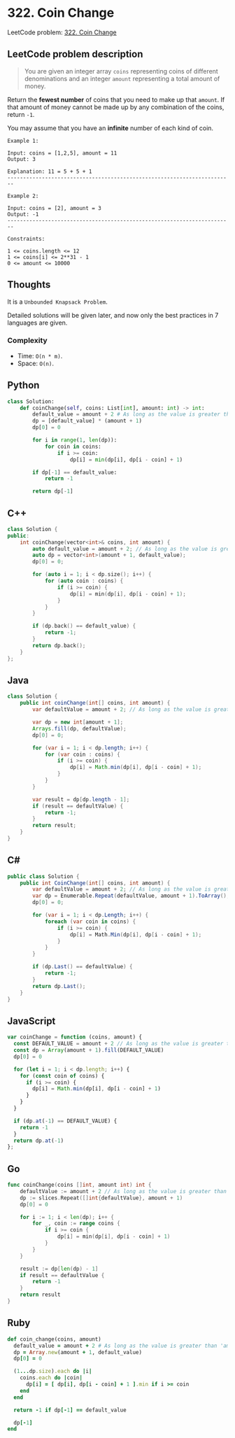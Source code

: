 # 322. Coin Change
LeetCode problem: [322. Coin Change](https://leetcode.com/problems/coin-change/)

## LeetCode problem description
> You are given an integer array `coins` representing coins of different denominations and an integer `amount` representing a total amount of money.

Return the **fewest number** of coins that you need to make up that `amount`. If that amount of money cannot be made up by any combination of the coins, return `-1`.

You may assume that you have an **infinite** number of each kind of coin.

```
Example 1:

Input: coins = [1,2,5], amount = 11
Output: 3

Explanation: 11 = 5 + 5 + 1
------------------------------------------------------------------------

Example 2:

Input: coins = [2], amount = 3
Output: -1
------------------------------------------------------------------------

Constraints:

1 <= coins.length <= 12
1 <= coins[i] <= 2**31 - 1
0 <= amount <= 10000
```

## Thoughts
It is a `Unbounded Knapsack Problem`.

Detailed solutions will be given later, and now only the best practices in 7 languages are given.

### Complexity
* Time: `O(n * m)`.
* Space: `O(n)`.

## Python
```python
class Solution:
    def coinChange(self, coins: List[int], amount: int) -> int:
        default_value = amount + 2 # As long as the value is greater than 'amount', it doesn't matter how much it is.
        dp = [default_value] * (amount + 1)
        dp[0] = 0

        for i in range(1, len(dp)):
            for coin in coins:
                if i >= coin:
                    dp[i] = min(dp[i], dp[i - coin] + 1)

        if dp[-1] == default_value:
            return -1

        return dp[-1]
```

## C++
```cpp
class Solution {
public:
    int coinChange(vector<int>& coins, int amount) {
        auto default_value = amount + 2; // As long as the value is greater than 'amount', it doesn't matter how much it is.
        auto dp = vector<int>(amount + 1, default_value);
        dp[0] = 0;

        for (auto i = 1; i < dp.size(); i++) {
            for (auto coin : coins) {
                if (i >= coin) {
                    dp[i] = min(dp[i], dp[i - coin] + 1);
                }
            }
        }

        if (dp.back() == default_value) {
            return -1;
        }
        return dp.back();
    }
};
```

## Java
```java
class Solution {
    public int coinChange(int[] coins, int amount) {
        var defaultValue = amount + 2; // As long as the value is greater than 'amount', it doesn't matter how much it is.

        var dp = new int[amount + 1];
        Arrays.fill(dp, defaultValue);
        dp[0] = 0;

        for (var i = 1; i < dp.length; i++) {
            for (var coin : coins) {
                if (i >= coin) {
                    dp[i] = Math.min(dp[i], dp[i - coin] + 1);
                }
            }
        }

        var result = dp[dp.length - 1];
        if (result == defaultValue) {
            return -1;
        }
        return result;
    }
}
```

## C#
```c#
public class Solution {
    public int CoinChange(int[] coins, int amount) {
        var defaultValue = amount + 2; // As long as the value is greater than 'amount', it doesn't matter how much it is.
        var dp = Enumerable.Repeat(defaultValue, amount + 1).ToArray();
        dp[0] = 0;

        for (var i = 1; i < dp.Length; i++) {
            foreach (var coin in coins) {
                if (i >= coin) {
                    dp[i] = Math.Min(dp[i], dp[i - coin] + 1);
                }
            }
        }

        if (dp.Last() == defaultValue) {
            return -1;
        }
        return dp.Last();
    }
}
```

## JavaScript
```javascript
var coinChange = function (coins, amount) {
  const DEFAULT_VALUE = amount + 2 // As long as the value is greater than 'amount', it doesn't matter how much it is.
  const dp = Array(amount + 1).fill(DEFAULT_VALUE)
  dp[0] = 0

  for (let i = 1; i < dp.length; i++) {
    for (const coin of coins) {
      if (i >= coin) {
        dp[i] = Math.min(dp[i], dp[i - coin] + 1)
      }
    }
  }

  if (dp.at(-1) == DEFAULT_VALUE) {
    return -1
  }
  return dp.at(-1)
};
```

## Go
```go
func coinChange(coins []int, amount int) int {
    defaultValue := amount + 2 // As long as the value is greater than 'amount', it doesn't matter how much it is.
    dp := slices.Repeat([]int{defaultValue}, amount + 1)
    dp[0] = 0

    for i := 1; i < len(dp); i++ {
        for _, coin := range coins {
            if i >= coin {
                dp[i] = min(dp[i], dp[i - coin] + 1)
            }
        }
    }

    result := dp[len(dp) - 1]
    if result == defaultValue {
        return -1
    }
    return result
}
```

## Ruby
```ruby
def coin_change(coins, amount)
  default_value = amount + 2 # As long as the value is greater than 'amount', it doesn't matter how much it is.
  dp = Array.new(amount + 1, default_value)
  dp[0] = 0

  (1...dp.size).each do |i|
    coins.each do |coin|
      dp[i] = [ dp[i], dp[i - coin] + 1 ].min if i >= coin
    end
  end

  return -1 if dp[-1] == default_value

  dp[-1]
end
```
